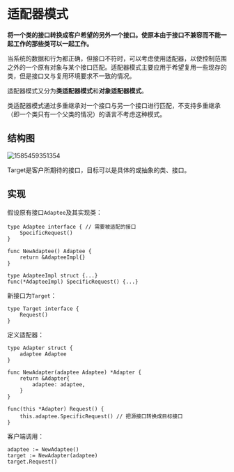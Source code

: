 # 适配器模式

**将一个类的接口转换成客户希望的另外一个接口。使原本由于接口不兼容而不能一起工作的那些类可以一起工作。**

当系统的数据和行为都正确，但接口不符时，可以考虑使用适配器，以使控制范围之外的一个原有对象与某个接口匹配。适配器模式主要应用于希望复用一些现存的类，但是接口又与复用环境要求不一致的情况。

适配器模式又分为**类适配器模式**和**对象适配器模式**。

类适配器模式通过多重继承对一个接口与另一个接口进行匹配，不支持多重继承（即一个类只有一个父类的情况）的语言不考虑这种模式。

## 结构图

![1585459351354](../../../.gitbook/assets/1585459351354.png)

Target是客户所期待的接口，目标可以是具体的或抽象的类、接口。

## 实现

假设原有接口`Adaptee`及其实现类：

```text
type Adaptee interface { // 需要被适配的接口
    SpecificRequest() 
}

func NewAdaptee() Adaptee {
    return &AdapteeImpl{}
}

type AdapteeImpl struct {...}
func(*AdapteeImpl) SpecificRequest() {...}
```

新接口为`Target`：

```text
type Target interface {
    Request()
}
```

定义适配器：

```text
type Adapter struct {
    adaptee Adaptee
}

func NewAdapter(adaptee Adaptee) *Adapter {
    return &Adapter{
        adaptee: adaptee,
    }
}

func(this *Adapter) Request() {
    this.adaptee.SpecificRequest() // 把源接口转换成目标接口
}
```

客户端调用：

```text
adaptee := NewAdaptee()
target := NewAdapter(adaptee)
target.Request()
```

